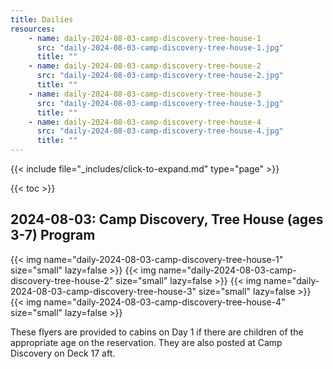 ```yaml
---
title: Dailies
resources:
    - name: daily-2024-08-03-camp-discovery-tree-house-1
      src: "daily-2024-08-03-camp-discovery-tree-house-1.jpg"
      title: ""
    - name: daily-2024-08-03-camp-discovery-tree-house-2
      src: "daily-2024-08-03-camp-discovery-tree-house-2.jpg"
      title: ""
    - name: daily-2024-08-03-camp-discovery-tree-house-3
      src: "daily-2024-08-03-camp-discovery-tree-house-3.jpg"
      title: ""
    - name: daily-2024-08-03-camp-discovery-tree-house-4
      src: "daily-2024-08-03-camp-discovery-tree-house-4.jpg"
      title: ""
---
```


{{< include file="_includes/click-to-expand.md" type="page" >}}

{{< toc >}}

## 2024-08-03: Camp Discovery, Tree House (ages 3-7) Program

{{< img name="daily-2024-08-03-camp-discovery-tree-house-1" size="small" lazy=false >}}
{{< img name="daily-2024-08-03-camp-discovery-tree-house-2" size="small" lazy=false >}}
{{< img name="daily-2024-08-03-camp-discovery-tree-house-3" size="small" lazy=false >}}
{{< img name="daily-2024-08-03-camp-discovery-tree-house-4" size="small" lazy=false >}}

These flyers are provided to cabins on Day 1 if there are children of the appropriate age on the reservation.
They are also posted at Camp Discovery on Deck 17 aft.
